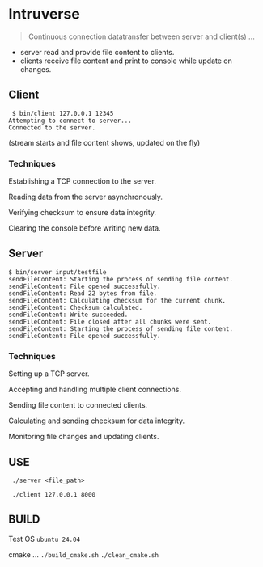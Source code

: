 # Intruverse 
> Continuous connection datatransfer between server and client(s) ... 

- server read and provide file content to clients.
- clients receive file content and print to console while update on changes.

 
## Client
```
 $ bin/client 127.0.0.1 12345
Attempting to connect to server...
Connected to the server.
```
(stream starts and file content shows, updated on the fly)

### Techniques

Establishing a TCP connection to the server.

Reading data from the server asynchronously.

Verifying checksum to ensure data integrity.

Clearing the console before writing new data.

## Server

```
$ bin/server input/testfile 
sendFileContent: Starting the process of sending file content.
sendFileContent: File opened successfully.
sendFileContent: Read 22 bytes from file.
sendFileContent: Calculating checksum for the current chunk.
sendFileContent: Checksum calculated.
sendFileContent: Write succeeded.
sendFileContent: File closed after all chunks were sent.
sendFileContent: Starting the process of sending file content.
sendFileContent: File opened successfully.
```

### Techniques

Setting up a TCP server.

Accepting and handling multiple client connections.
    
Sending file content to connected clients.

Calculating and sending checksum for data integrity.

Monitoring file changes and updating clients.

## USE

` ./server <file_path>`

` ./client 127.0.0.1 8000`

## BUILD

Test OS `ubuntu 24.04`

cmake ...
`./build_cmake.sh`
`./clean_cmake.sh`